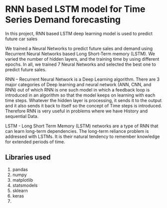 # RNN based LSTM model for Time Series Demand forecasting

In this project, RNN based LSTM deep learning model is used to predict future car sales

We trained a Neural Networks to predict future sales and demand using Recurrent Neural Networks based Long Short-Term memory (LSTM). We varied the number of hidden 
layers, and the training time by using different epochs. In all, we trained 7 Neural Networks and selected the best one to predict future sales.

RNN – Recurrent Neural Network is a Deep Learning algorithm. There are 3 major categories of Deep learning and neural network (ANN, CNN, and RNN) out of which RNN 
is one such model in which a feedback loop is introduced in an algorithm so that the model keeps on learning with each time steps. Whatever the hidden layer is processing, it sends it to the output and it also sends it back to itself so the concept of Time steps is introduced. Therefore RNN is very useful in problems where we have History and sequential Data.

LSTM - Long Short Term Memory (LSTM) networks are a type of RNN that can learn long-term dependencies. The long-term reliance problem is addressed with LSTMs. It is 
their natural tendency to remember knowledge for extended periods of time.

## Libraries used

1. pandas
2. numpy
3. matplotlib
4. statsmodels
5. sklearn
6. keras
7. 
